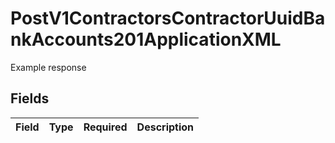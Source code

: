 # PostV1ContractorsContractorUuidBankAccounts201ApplicationXML

Example response


## Fields

| Field       | Type        | Required    | Description |
| ----------- | ----------- | ----------- | ----------- |